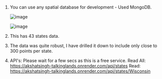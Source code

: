 1. You can use any spatial database for development - Used MongoDB.

   ![image](https://github.com/user-attachments/assets/29f012af-015d-4c40-b895-787b12f5c8d6)

   ![image](https://github.com/user-attachments/assets/7acee981-d3f8-42d6-be49-153eeef8f793)
  
  
  
6. This has 43 states data.
7. The data was quite robust, I have drilled it down to include only close to 300 points per state.

8. API's: Please wait for a few secs as this is a free service.
   Read All: https://akshatsingh-talkinglands.onrender.com/api/states
   Read: https://akshatsingh-talkinglands.onrender.com/api/states/Wisconsin
   
